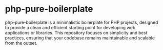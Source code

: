 # php-pure-boilerplate
php-pure-boilerplate is a minimalistic boilerplate for PHP projects, designed to provide a clean and efficient starting point for developing web applications or libraries. This repository focuses on simplicity and best practices, ensuring that your codebase remains maintainable and scalable from the outset.
